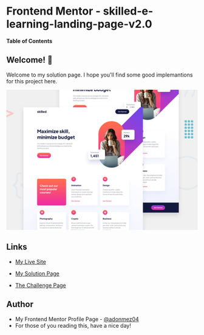 # Frontend Mentor - skilled-e-learning-landing-page-v2.0

**Table of Contents**

## Welcome! 👋

Welcome to my solution page. I hope you'll find some good implemantions for this project here.

![skilled-e-learning-landing-page-v2.0](./preview.jpg)

## Links

- [My Live Site](https://adonmez04.github.io/skilled-e-learning-landing-page-v2.0/)

- [My Solution Page](https://www.frontendmentor.io/solutions/skilledelearninglandingpagev20-FSFockSUp5)

- [The Challenge Page](https://www.frontendmentor.io/challenges/skilled-elearning-landing-page-S1ObDrZ8q)

<!-- ## Overview -->

<!-- ## The Problems and Solutions -->

<!-- ## My Questions for The Community -->

<!-- ## Community Feedbacks -->

<!-- ## Good Implementations -->

<!-- ## Useful Resources -->

<!-- - [The link title](The link) -->

<!-- ## Acknowledgments -->

<!-- - Thanks XXX for your helpful comment. [@The profile hastag](The profile link) -->

## Author

- My Frontend Mentor Profile Page - [@adonmez04](https://www.frontendmentor.io/profile/adonmez04)
- For those of you reading this, have a nice day!
